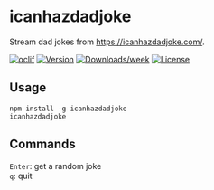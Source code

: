 # icanhazdadjoke

Stream dad jokes from https://icanhazdadjoke.com/.

[![oclif](https://img.shields.io/badge/cli-oclif-brightgreen.svg)](https://oclif.io)
[![Version](https://img.shields.io/npm/v/icanhazdadjoke.svg)](https://npmjs.org/package/icanhazdadjoke)
[![Downloads/week](https://img.shields.io/npm/dw/icanhazdadjoke.svg)](https://npmjs.org/package/icanhazdadjoke)
[![License](https://img.shields.io/npm/l/icanhazdadjoke.svg)](https://github.com/markhillard/icanhazdadjoke/blob/master/package.json)

## Usage

`npm install -g icanhazdadjoke`  
`icanhazdadjoke`

## Commands

`Enter`: get a random joke  
`q`: quit
